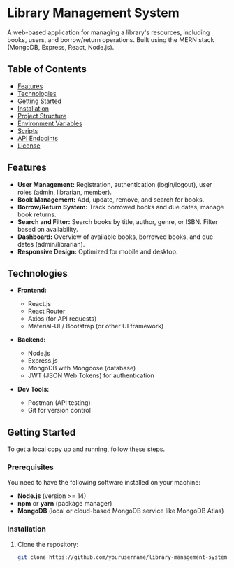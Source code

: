 # Library Management System

A web-based application for managing a library's resources, including books, users, and borrow/return operations. Built using the MERN stack (MongoDB, Express, React, Node.js).

## Table of Contents

- [Features](#features)
- [Technologies](#technologies)
- [Getting Started](#getting-started)
- [Installation](#installation)
- [Project Structure](#project-structure)
- [Environment Variables](#environment-variables)
- [Scripts](#scripts)
- [API Endpoints](#api-endpoints)
- [License](#license)

## Features

- **User Management:** Registration, authentication (login/logout), user roles (admin, librarian, member).
- **Book Management:** Add, update, remove, and search for books.
- **Borrow/Return System:** Track borrowed books and due dates, manage book returns.
- **Search and Filter:** Search books by title, author, genre, or ISBN. Filter based on availability.
- **Dashboard:** Overview of available books, borrowed books, and due dates (admin/librarian).
- **Responsive Design:** Optimized for mobile and desktop.

## Technologies

- **Frontend:**
  - React.js
  - React Router
  - Axios (for API requests)
  - Material-UI / Bootstrap (or other UI framework)

- **Backend:**
  - Node.js
  - Express.js
  - MongoDB with Mongoose (database)
  - JWT (JSON Web Tokens) for authentication

- **Dev Tools:**
  - Postman (API testing)
  - Git for version control

## Getting Started

To get a local copy up and running, follow these steps.

### Prerequisites

You need to have the following software installed on your machine:

- **Node.js** (version >= 14)
- **npm** or **yarn** (package manager)
- **MongoDB** (local or cloud-based MongoDB service like MongoDB Atlas)

### Installation

1. Clone the repository:
   ```bash
   git clone https://github.com/yourusername/library-management-system.git

